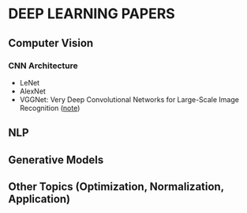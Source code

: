 # DEEP LEARNING PAPERS
## Computer Vision
### CNN Architecture
- LeNet
- AlexNet
- VGGNet: Very Deep Convolutional Networks for Large-Scale Image Recognition ([note]())



## NLP 




## Generative Models




## Other Topics (Optimization, Normalization, Application)
